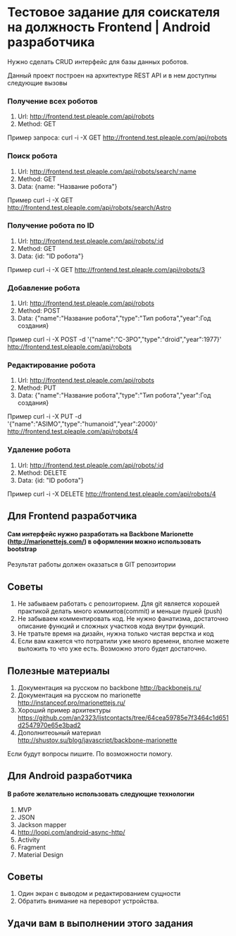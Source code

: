 # Тестовое задание для соискателя на должность Frontend | Android разработчика

Нужно сделать CRUD интерфейс для базы данных роботов.

Данный проект построен на архитектуре REST API и в нем доступны следующие вызовы

### Получение всех роботов

1. Url: http://frontend.test.pleaple.com/api/robots
2. Method: GET

Пример запроса:
curl -i -X GET http://frontend.test.pleaple.com/api/robots

### Поиск робота
1. Url: http://frontend.test.pleaple.com/api/robots/search/:name
2. Method: GET
3. Data: {name: "Название робота"}

Пример
curl -i -X GET http://frontend.test.pleaple.com/api/robots/search/Astro

### Получение робота по ID
1. Url: http://frontend.test.pleaple.com/api/robots/:id
2. Method: GET
3. Data: {id: "ID робота"}

Пример
curl -i -X GET http://frontend.test.pleaple.com/api/robots/3

### Добавление робота
1. Url: http://frontend.test.pleaple.com/api/robots
2. Method: POST
3. Data: {"name":"Название робота","type":"Тип робота","year":Год создания}

Пример
curl -i -X POST -d '{"name":"C-3PO","type":"droid","year":1977}' http://frontend.test.pleaple.com/api/robots

### Редактирование робота
1. Url: http://frontend.test.pleaple.com/api/robots
2. Method: PUT
3. Data: {"name":"Название робота","type":"Тип робота","year":Год создания}

Пример
curl -i -X PUT -d '{"name":"ASIMO","type":"humanoid","year":2000}' http://frontend.test.pleaple.com/api/robots/4

### Удаление робота
1. Url: http://frontend.test.pleaple.com/api/robots/:id
2. Method: DELETE
3. Data: {id: "ID робота"}

Пример
curl -i -X DELETE http://frontend.test.pleaple.com/api/robots/4

## Для Frontend разработчика

#### Сам интерфейс нужно разработать на Backbone Marionette (http://marionettejs.com/) в оформлении можно использовать bootstrap

Результат работы должен оказаться в GIT репозитории

## Советы
1. Не забываем работать с репозиторием. Для git является хорошей практикой делать много коммитов(commit) и меньше пушей (push)
2. Не забываем комментировать код. Не нужно фанатизма, достаточно описание функций и сложных участков кода внутри функций.
3. Не тратьте время на дизайн, нужна только чистая верстка и код
4. Если вам кажется что потратили уже много времени, вполне можете выложить то что уже есть. Возможно этого будет достаточно.

## Полезные материалы
1. Документация на русском по backbone http://backbonejs.ru/
2. Документация на русском по marionette http://instanceof.pro/marionettejs.ru/
3. Хороший пример архитектуры https://github.com/an2323/listcontacts/tree/64cea59785e7f3464c1d651d2547970e65e3bad2
4. Дополнитеоьный материал http://shustov.su/blog/javascript/backbone-marionette

Если будут вопросы пишите. По возможности помогу.

## Для Android разработчика

#### В работе желательно использовать следующие технологии
1. MVP
2. JSON
3. Jackson mapper
4. http://loopj.com/android-async-http/
5. Activity
6. Fragment
7. Material Design

## Советы
1. Один экран с выводом и редактированием сущности
2. Обратить внимание на переворот устройства.

## Удачи вам в выполнении этого задания
